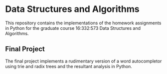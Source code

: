 # Data Structures and Algorithms

This repository contains the implementations of the homework assignments in Python for the graduate course 16:332:573 Data Structures and Algorithms.

## Final Project
The final project implements a rudimentary version of a word autocompletor using trie and radix trees and the resultant analysis in Python.
